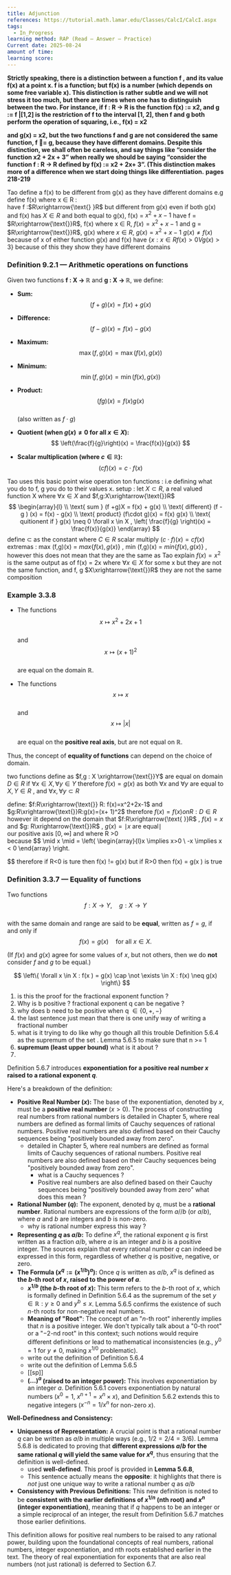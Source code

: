 ```yaml
---
title: Adjunction
references: https://tutorial.math.lamar.edu/Classes/CalcI/CalcI.aspx
tags:
  - In_Progress
learning method: RAP (Read – Answer – Practice)
Current date: 2025-08-24
amount of time:
learning score:
---
```

**Strictly speaking, there is a distinction between a function f , and its value f(x) at a point x. f is a function; but f(x) is a number (which depends on some free variable x). This distinction is rather subtle and we will not stress it too much, but there are times when one has to distinguish between the two. For instance, if f : R → R is the function f(x) := x2, and g := f |[1,2] is the restriction of f to the interval [1, 2], then f and g both perform the operation of squaring, i.e., f(x) = x2**

**and g(x) = x2, but the two functions f and g are not considered the same function, f = g, because they have different domains. Despite this distinction, we shall often be careless, and say things like “consider the function x2 + 2x + 3” when really we should be saying “consider the function f : R → R defined by f(x) := x2 + 2x+ 3”. (This distinction makes more of a difference when we start doing things like differentiation.** **pages 218-219** 

Tao define  a f(x) to be different  from g(x) as they have different domains 
e.g 
define  f(x) where x $\in$ R :  
have f  :$R\xrightarrow{\text{} }R$ but different from g(x) even if both g(x) and f(x) has  $X\in R$ and both equal to g(x), f(x) = $x^2+x-1$
have f = $R\xrightarrow{\text{}}R$, f(x) where x $\in$ R, $f(x)=x^2 + x -1$
and g  = $R\xrightarrow{\text{}}R$, g(x) where  $x\in R$, $g(x) =x^2+ x-1$ 
$g(x)\neq f(x)$ because of x of either function g(x) and f(x) have 
$\left\{ x : x \in R f(x) > 0 V g( x) >3 \right\}$ because of this they show they have different domains 



### Definition 9.2.1 — Arithmetic operations on functions  

Given two functions **f : X → ℝ** and **g : X → ℝ**, we define:  

- **Sum:**  
  $$
  (f + g)(x) = f(x) + g(x)
  $$  

- **Difference:**  
  $$
  (f - g)(x) = f(x) - g(x)
  $$  

- **Maximum:**  
  $$
  \max(f, g)(x) = \max(f(x), g(x))
  $$  

- **Minimum:**  
  $$
  \min(f, g)(x) = \min(f(x), g(x))
  $$  

- **Product:**  
  $$
  (fg)(x) = f(x)g(x)
  $$  
  (also written as $f \cdot g$)  

- **Quotient (when $g(x) \neq 0$ for all $x \in X$):**  
  $$
  \left(\frac{f}{g}\right)(x) = \frac{f(x)}{g(x)}
  $$  

- **Scalar multiplication (where $c \in \mathbb{R}$):**  
  $$
  (cf)(x) = c \cdot f(x)
  $$  



Tao uses  this basic point wise operation ton functions : i.e defining  what you do to f, g you do to their values x.
setup : 
let $X\subset R$, a real valued function X where $\forall x\in X$ and  $f,g:X\xrightarrow{\text{}}R$ 
$$
\begin{array}{l} \\
\text{ sum }  (f +g)X  =  f(x) + g(x)  \\
\text{ different}  (f - g ) (x)  = f(x)  - g(x)  \\
\text{ product} (f\cdot g)(x)   =  f(x) g(x)   \\
\text{ quitionent if } g(x) \neq 0 \forall x \in X , \left( \frac{f}{g} \right)(x)   = \frac{f(x)}{g(x)}  
\end{array}
$$
define $\subset$ as the constant where $C \in R$ scalar multiply $(c \cdot f)(x)  =cf(x)$ 
extremas : 
max (f,g)(x)   =  $max\left\{ f( x) , g(x) \right\}$  , 
min (f,g)(x)   =  $min\left\{ f( x) , g(x) \right\}$  , 
however  this does not  mean that they are the same as Tao explain $f(x)=x^2$ is the same output  as of f(x) = 2x where $\forall x \in X$  for some x  but they are not the same function, and  f, g $X\xrightarrow{\text{}}R$ they are not the same composition  


### Example 3.3.8  

- The functions  
  $$
  x \mapsto x^2 + 2x + 1
  $$  
  and  
  $$
  x \mapsto (x+1)^2
  $$  
  are equal on the domain $\mathbb{R}$.  

- The functions  
  $$
  x \mapsto x
  $$  
  and  
  $$
  x \mapsto |x|
  $$  
  are equal on the **positive real axis**, but are not equal on $\mathbb{R}$.  

Thus, the concept of **equality of functions** can depend on the choice of domain.  



two functions define as $f,g : X \xrightarrow{\text{}}Y$ are equal on domain $D\in R$  if $\forall x \in X,\forall y \in Y$ therefore $f(x)=g(x)$ as  both  $\forall x \text{ and } \forall y$ are equal to $X,Y\in R$ , and  $\forall x,\forall y\subset R$ 

define: 
$f:R\xrightarrow{\text{}} R: f(x)=x^2+2x-1$
and 
$g:R\xrightarrow{\text{}}R:g(x)=(x+ 1)^2$ 
therefore 
$f(x)=f(x)on R:D\in R$
however  iit depend on the domain that $f:R\xrightarrow{\text{ }}R$ , $f(x)=x$ and $g: R\xrightarrow{\text{}}R$ , $g(x)=\mid x \text{ are equal} \mid$  
our positive axis $[0,\infty]$ and where R >0  
because 
$$
\mid x \mid  =  \left\{ \begin{array}{l}x  \implies  x>0 \\
-x  \implies x  < 0 
\end{array} \right.
 
$$
therefore if R<0 is ture then f(x) != g(x)  but if R>0 then  f(x)  = g(x )  is true 



### Definition 3.3.7 — Equality of functions  

Two functions  
$$
f : X \to Y, \quad g : X \to Y
$$  
with the same domain and range are said to be **equal**, written as $f = g$, if and only if  
$$
f(x) = g(x) \quad \text{for all } x \in X.
$$  

(If $f(x)$ and $g(x)$ agree for some values of $x$, but not others, then we do **not** consider $f$ and $g$ to be equal.)  


$$
\left\{ \forall x \in  X : f(x )  = g(x) \cap \not \exists \in X : f(x)  \neq g(x)   \right\} 
$$






1.  is this the proof for the fractional exponent function ? 
2. Why is b positive ? fractional exponent q can be negative ? 
3. why does b need to be positive when q $\in \left\{ 0 , + , -  \right\}$ 
4. the last sentence just mean that there is one unify way of writing a fractional number  
5. what is it trying to do like why go though all this trouble  Definition 5.6.4 as the supremum of the set . Lemma 5.6.5  to  make sure that n >= 1  
6. **supremum (least upper bound)**  what is it about ? 
7. 

Definition 5.6.7 introduces **exponentiation for a positive real number $x$ raised to a rational exponent $q$**.

Here's a breakdown of the definition:

- **Positive Real Number ($x$):** The base of the exponentiation, denoted by $x$, must be a **positive real number** ($x > 0$). The process of constructing real numbers from rational numbers is detailed in Chapter 5, where real numbers are defined as formal limits of Cauchy sequences of rational numbers. Positive real numbers are also defined based on their Cauchy sequences being "positively bounded away from zero". 
	- detailed in Chapter 5, where real numbers are defined as formal limits of Cauchy sequences of rational numbers. Positive real numbers are also defined based on their Cauchy sequences being "positively bounded away from zero". 
		- what is a Cauchy sequences ? 
		-  Positive real numbers are also defined based on their Cauchy sequences being "positively bounded away from zero" what does this mean ? 
- **Rational Number ($q$):** The exponent, denoted by $q$, must be a **rational number**. Rational numbers are expressions of the form $a//b$ (or $a/b$), where $a$ and $b$ are integers and $b$ is non-zero.
	- why is rational number express this way ? 
- **Representing $q$ as $a/b$:** To define $x^q$, the rational exponent $q$ is first written as a fraction $a/b$, where $a$ is an integer and $b$ is a positive integer. The sources explain that every rational number $q$ can indeed be expressed in this form, regardless of whether $q$ is positive, negative, or zero.
- **The Formula ($x^q := (x^{1/b})^a$):** Once $q$ is written as $a/b$, $x^q$ is defined as **the $b$-th root of $x$, raised to the power of $a$**.
    - **$x^{1/b}$ (the $b$-th root of $x$):** This term refers to the $b$-th root of $x$, which is formally defined in Definition 5.6.4 as the supremum of the set ${y \in \mathbb{R} : y \geq 0 \text{ and } y^b \leq x}$. Lemma 5.6.5 confirms the existence of such $n$-th roots for non-negative real numbers.
    - **Meaning of "Root"**: The concept of an "$n$-th root" inherently implies that $n$ is a positive integer. We don't typically talk about a "0-th root" or a "$-2$-nd root" in this context; such notions would require different definitions or lead to mathematical inconsistencies (e.g., $y^0 = 1$ for $y \neq 0$, making $x^{1/0}$ problematic).
    - write out the definition of Definition 5.6.4  
    -  write out the definition of  Lemma 5.6.5   
	- [[sp]]
    - **$(...)^a$ (raised to an integer power):** This involves exponentiation by an integer $a$. Definition 5.6.1 covers exponentiation by natural numbers ($x^0 = 1$, $x^{n+1} = x^n \times x$), and Definition 5.6.2 extends this to negative integers ($x^{-n} = 1/x^n$ for non-zero $x$).

**Well-Definedness and Consistency:**

- **Uniqueness of Representation:** A crucial point is that a rational number $q$ can be written as $a/b$ in multiple ways (e.g., $1/2 = 2/4 = 3/6$). Lemma 5.6.8 is dedicated to proving that **different expressions $a/b$ for the same rational $q$ will yield the same value for $x^q$**, thus ensuring that the definition is well-defined. 
	- used **well-defined**. This proof is provided in **Lemma 5.6.8**,  
	- This sentence actually means the **opposite**: it highlights that there is _not_ just one unique way to write a rational number $q$ as $a/b$
- **Consistency with Previous Definitions:** This new definition is noted to be **consistent with the earlier definitions of $x^{1/n}$ (nth root) and $x^n$ (integer exponentiation)**, meaning that if $q$ happens to be an integer or a simple reciprocal of an integer, the result from Definition 5.6.7 matches those earlier definitions.

This definition allows for positive real numbers to be raised to any rational power, building upon the foundational concepts of real numbers, rational numbers, integer exponentiation, and nth roots established earlier in the text. The theory of real exponentiation for exponents that are also real numbers (not just rational) is deferred to Section 6.7. 






